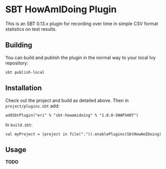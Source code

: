 # SBT HowAmIDoing Plugin

This is an SBT 0.13.x plugin for recording over time in simple CSV format statistics on test results.

## Building 

You can build and publish the plugin in the normal way to your local Ivy repository:

```
sbt publish-local
```

## Installation

Check out the project and build as detailed above. Then in `project/plugins.sbt` add:

```
addSbtPlugin("eri" % "sbt-howamidoing" % "1.0.0-SNAPSHOT")
```

In `build.sbt`:

```
val myProject = (project in file(".")).enablePlugins(SbtHowAmIDoing)
```

## Usage

**TODO**
